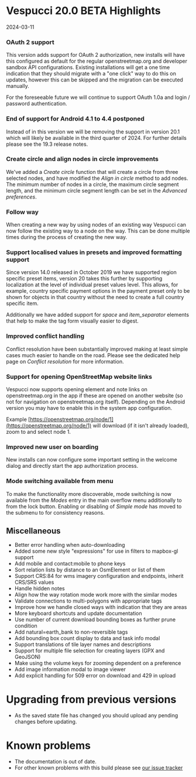 # Vespucci 20.0 BETA Highlights

2024-03-11

### OAuth 2 support

This version adds support for OAuth 2 authorization, new installs will have this configured as default for the regular openstreetmap.org and developer sandbox API configurations. Existing
installations will get a one time indication that they should migrate with a "one click" way to do this on updates, however this can be skipped and the migration can be executed manually.

For the foreseeable future we will continue to support OAuth 1.0a and login / password authentication.  

### End of support for Android 4.1 to 4.4 postponed

Instead of in this version we will be removing the support in version 20.1 which will likely be available in the third quarter of 2024. For further details please see the 19.3 release notes.

### Create circle and align nodes in circle improvements

We've added a _Create circle_ function that will create a circle from three selected nodes, and have modified the _Align in circle_ method to add nodes. The minimum number of nodes in a circle, the maximum circle segment length, and the minimum circle segment length can be set in the _Advanced preferences_.

### Follow way

When creating a new way by using nodes of an existing way Vespucci can now follow the existing way to a node on the way. This can be done multiple times during the process of creating the new way.

### Support localised values in presets and improved formatting support

Since version 14.0 released in October 2019 we have supported region specific preset items, version 20 takes this further by supporting localization at the level of individual preset values level. This allows, for example, country specific payment options in the payment preset only to be shown for objects in that country without the need to create a full country specific item.

Additionally we have added support for _space_ and _item_separator_ elements that help to make the tag form visually easier to digest. 

### Improved conflict handling

Conflict resolution have been substantially improved making at least simple cases much easier to handle on the road. Please see the dedicated help page on _Conflict resolution_ for more information.

### Support for opening OpenStreetMap website links

Vespucci now supports opening element and note links on openstreetmap.org in the app if these are opened on another website (so not for navigation on openstreetmap.org itself). Depending on the Android version you may have to enable this in the system app configuration.

Example [https://openstreetmap.org/node/1](https://openstreetmap.org/node/1) will download (if it isn't already loaded), zoom to and select node 1.

### Improved new user on boarding

New installs can now configure some important setting in the welcome dialog and directly start the app authorization process.

### Mode switching available from menu

To make the functionality more discoverable, mode switching is now available from the _Modes_ entry in the main overflow menu additionally to from the lock button. Enabling or disabling of _Simple mode_ has moved to the submenu to for consistency reasons. 

## Miscellaneous

- Better error handling when auto-downloading
- Added some new style "expressions" for use in filters to mapbox-gl support
- Add mobile and contact:mobile to phone keys
- Sort relation lists by distance to an OsmElement or list of them
- Support CRS:84 for wms imagery configuration and endpoints, inherit CRS/SRS values
- Handle hidden notes
- Align how the way rotation mode work more with the similar modes
- Validate connections to multi-polygons with appropriate tags
- Improve how we handle closed ways with indication that they are areas
- More keyboard shortcuts and update documentation
- Use number of current download bounding boxes as further prune condition
- Add natural=earth_bank to non-reversible tags
- Add bounding box count display to data and task info modal
- Support translations of tile layer names and descriptions
- Support for multiple file selection for creating layers (GPX and GeoJSON)
- Make using the volume keys for zooming dependent on a preference
- Add image information modal to image viewer
- Add explicit handling for 509 error on download and 429 in upload

# Upgrading from previous versions

* As the saved state file has changed you should upload any pending changes before updating.

# Known problems

* The documentation is out of date.
* For other known problems with this build please see [our issue tracker](https://github.com/MarcusWolschon/osmeditor4android/issues)
